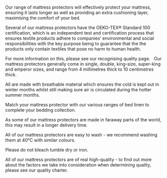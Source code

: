 Our range of mattress protectors will effectively protect your mattress, ensuring it lasts longer as well as providing an extra cushioning layer, maximising the comfort of your bed.

Several of our mattress protectors have the OEKO-TEX® Standard 100 certification, which is an independent test and certification process that ensures textile products adhere to companies’ environmental and social responsibilities with the key purpose being to guarantee that the the products only contain textiles that pose no harm to human health.

For more information on this, please see our recognising quality page. 
 Our mattress protectors generally come in single, double, king-size, super-king and emperor sizes, and range from 4 millimetres thick to 10 centimetres thick.

All are made with breathable material which ensures the cold is kept out in winter months whilst still making sure air is circulated during the hotter summer months.

Match your mattress protector with our various ranges of bed linen to complete your bedding collection.

As some of our mattress protectors are made in faraway parts of the world, this may result in a longer delivery time.

All of our mattress protectors are easy to wash - we recommend washing them at 40°C with similar colours.

Please do not bleach tumble dry or iron.

All of our mattress protectors are of real high-quality - to find out more about the factors we take into consideration when determining quality, please see our quality charter.
